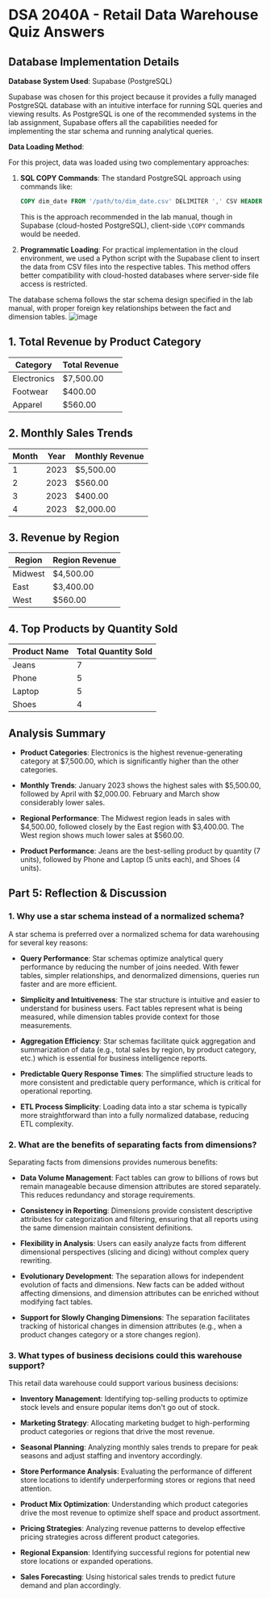 # DSA 2040A - Retail Data Warehouse Quiz Answers

## Database Implementation Details

**Database System Used**: Supabase (PostgreSQL)

Supabase was chosen for this project because it provides a fully managed PostgreSQL database with an intuitive interface for running SQL queries and viewing results. As PostgreSQL is one of the recommended systems in the lab assignment, Supabase offers all the capabilities needed for implementing the star schema and running analytical queries.

**Data Loading Method**:

For this project, data was loaded using two complementary approaches:

1. **SQL COPY Commands**: The standard PostgreSQL approach using commands like:
   ```sql
   COPY dim_date FROM '/path/to/dim_date.csv' DELIMITER ',' CSV HEADER;
   ```
   This is the approach recommended in the lab manual, though in Supabase (cloud-hosted PostgreSQL), client-side `\COPY` commands would be needed.

2. **Programmatic Loading**: For practical implementation in the cloud environment, we used a Python script with the Supabase client to insert the data from CSV files into the respective tables. This method offers better compatibility with cloud-hosted databases where server-side file access is restricted.

The database schema follows the star schema design specified in the lab manual, with proper foreign key relationships between the fact and dimension tables.
![image](https://github.com/user-attachments/assets/ebcf8e15-f30e-4bb0-ac77-56673f923b78)



## 1. Total Revenue by Product Category

| Category | Total Revenue |
|----------|--------------|
| Electronics | $7,500.00 |
| Footwear | $400.00 |
| Apparel | $560.00 |

## 2. Monthly Sales Trends

| Month | Year | Monthly Revenue |
|-------|------|----------------|
| 1 | 2023 | $5,500.00 |
| 2 | 2023 | $560.00 |
| 3 | 2023 | $400.00 |
| 4 | 2023 | $2,000.00 |

## 3. Revenue by Region

| Region | Region Revenue |
|--------|---------------|
| Midwest | $4,500.00 |
| East | $3,400.00 |
| West | $560.00 |

## 4. Top Products by Quantity Sold

| Product Name | Total Quantity Sold |
|--------------|---------------------|
| Jeans | 7 |
| Phone | 5 |
| Laptop | 5 |
| Shoes | 4 |

## Analysis Summary

- **Product Categories**: Electronics is the highest revenue-generating category at $7,500.00, which is significantly higher than the other categories.
  
- **Monthly Trends**: January 2023 shows the highest sales with $5,500.00, followed by April with $2,000.00. February and March show considerably lower sales.
  
- **Regional Performance**: The Midwest region leads in sales with $4,500.00, followed closely by the East region with $3,400.00. The West region shows much lower sales at $560.00.
  
- **Product Performance**: Jeans are the best-selling product by quantity (7 units), followed by Phone and Laptop (5 units each), and Shoes (4 units).

## Part 5: Reflection & Discussion

### 1. Why use a star schema instead of a normalized schema?

A star schema is preferred over a normalized schema for data warehousing for several key reasons:

- **Query Performance**: Star schemas optimize analytical query performance by reducing the number of joins needed. With fewer tables, simpler relationships, and denormalized dimensions, queries run faster and are more efficient.

- **Simplicity and Intuitiveness**: The star structure is intuitive and easier to understand for business users. Fact tables represent what is being measured, while dimension tables provide context for those measurements.

- **Aggregation Efficiency**: Star schemas facilitate quick aggregation and summarization of data (e.g., total sales by region, by product category, etc.) which is essential for business intelligence reports.

- **Predictable Query Response Times**: The simplified structure leads to more consistent and predictable query performance, which is critical for operational reporting.

- **ETL Process Simplicity**: Loading data into a star schema is typically more straightforward than into a fully normalized database, reducing ETL complexity.

### 2. What are the benefits of separating facts from dimensions?

Separating facts from dimensions provides numerous benefits:

- **Data Volume Management**: Fact tables can grow to billions of rows but remain manageable because dimension attributes are stored separately. This reduces redundancy and storage requirements.

- **Consistency in Reporting**: Dimensions provide consistent descriptive attributes for categorization and filtering, ensuring that all reports using the same dimension maintain consistent definitions.

- **Flexibility in Analysis**: Users can easily analyze facts from different dimensional perspectives (slicing and dicing) without complex query rewriting.

- **Evolutionary Development**: The separation allows for independent evolution of facts and dimensions. New facts can be added without affecting dimensions, and dimension attributes can be enriched without modifying fact tables.

- **Support for Slowly Changing Dimensions**: The separation facilitates tracking of historical changes in dimension attributes (e.g., when a product changes category or a store changes region).

### 3. What types of business decisions could this warehouse support?

This retail data warehouse could support various business decisions:

- **Inventory Management**: Identifying top-selling products to optimize stock levels and ensure popular items don't go out of stock.

- **Marketing Strategy**: Allocating marketing budget to high-performing product categories or regions that drive the most revenue.

- **Seasonal Planning**: Analyzing monthly sales trends to prepare for peak seasons and adjust staffing and inventory accordingly.

- **Store Performance Analysis**: Evaluating the performance of different store locations to identify underperforming stores or regions that need attention.

- **Product Mix Optimization**: Understanding which product categories drive the most revenue to optimize shelf space and product assortment.

- **Pricing Strategies**: Analyzing revenue patterns to develop effective pricing strategies across different product categories.

- **Regional Expansion**: Identifying successful regions for potential new store locations or expanded operations.

- **Sales Forecasting**: Using historical sales trends to predict future demand and plan accordingly.
